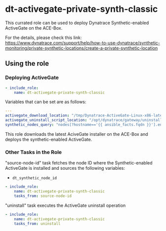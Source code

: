 # dt-activegate-private-synth-classic

This currated role can be used to deploy Dynatrace Synthetic-enabled ActiveGate on the ACE-Box. 


For the details, please check this link: https://www.dynatrace.com/support/help/how-to-use-dynatrace/synthetic-monitoring/private-synthetic-locations/create-a-private-synthetic-location


## Using the role

### Deploying ActiveGate

```yaml
- include_role:
    name: dt-activegate-private-synth-classic
```

Variables that can be set are as follows:

```yaml
---
activegate_download_location: "/tmp/Dynatrace-ActiveGate-Linux-x86-latest.sh"
activegate_uninstall_script_location: "/opt/dynatrace/gateway/uninstall.sh"
synthetic_nodes_query: "nodes[?hostname=='{{ ansible_facts.fqdn }}'].entityId"
```

This role downloads the latest AciveGate installer on the ACE-Box and deploys the synthetic-enabled ActiveGate.

### Other Tasks in the Role

"source-node-id" task fetches the node ID where the Synthetic-enabled ActiveGate is installed and sources the following variables:
- `dt_synthetic_node_id`

```yaml
- include_role:
    name: dt-activegate-private-synth-classic
    tasks_from: source-node-id
```

"uninstall" task executes the ActiveGate uninstall operation

```yaml
- include_role:
    name: dt-activegate-private-synth-classic
    tasks_from: uninstall
```